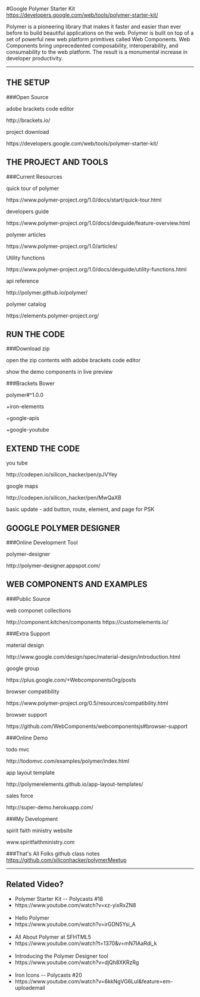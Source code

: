 #Google Polymer Starter Kit
https://developers.google.com/web/tools/polymer-starter-kit/

Polymer is a pioneering library that makes it faster and easier than ever before to build beautiful applications on the web. Polymer is built on top of a set of powerful new web platform primitives called Web Components. Web Components bring unprecedented composability, interoperability, and consumability to the web platform. The result is a monumental increase in developer productivity.

----------------
## THE SETUP

###Open Source 

<p>adobe brackets code editor</p>
http://brackets.io/

<p>project download</p>
https://developers.google.com/web/tools/polymer-starter-kit/


## THE PROJECT  AND TOOLS

###Current Resources 

<p>quick tour of polymer</p>
https://www.polymer-project.org/1.0/docs/start/quick-tour.html

<p>developers guide</p>
https://www.polymer-project.org/1.0/docs/devguide/feature-overview.html

<p>polymer articles </p>
https://www.polymer-project.org/1.0/articles/

<p>Utility functions</p>
https://www.polymer-project.org/1.0/docs/devguide/utility-functions.html

<p>api reference</p>
http://polymer.github.io/polymer/

<p>polymer catalog </p>
https://elements.polymer-project.org/

## RUN THE CODE

###Download zip

<p>open the zip contents with adobe brackets code editor</p>
<p>show the demo components in live preview</p>

###Brackets Bower
<p>polymer#^1.0.0</p>
<p>+iron-elements</p>
<p>+google-apis</p>
<p>+google-youtube</p>

## EXTEND THE CODE
<p>you tube</p>
http://codepen.io/silicon_hacker/pen/pJVYey

</p>google maps</p>
http://codepen.io/silicon_hacker/pen/MwQaXB

<p>basic update - add button, route, element, and page for PSK</p>

## GOOGLE POLYMER DESIGNER

###Online Development Tool

<p>polymer-designer</p>
http://polymer-designer.appspot.com/


## WEB COMPONENTS AND EXAMPLES

###Public Source 

<p>web componet collections</p>
http://component.kitchen/components
https://customelements.io/


###Extra Support

<p>material design</p>
http://www.google.com/design/spec/material-design/introduction.html

<p>google group</p>
https://plus.google.com/+WebcomponentsOrg/posts

<p>browser compatibility</p>
https://www.polymer-project.org/0.5/resources/compatibility.html

<p>browser support</p>
https://github.com/WebComponents/webcomponentsjs#browser-support

###Online Demo

<p>todo mvc</p>
http://todomvc.com/examples/polymer/index.html

<p>app layout template</p>
http://polymerelements.github.io/app-layout-templates/

<p>sales force</p>
http://super-demo.herokuapp.com/

###My Development 
<p>spirit faith ministry website</p>
www.spiritfaithministry.com

###That's All Folks
github class notes
https://github.com/siliconhacker/polymerMeetup




----------------

## Related Video?

<ul>

<li>Polymer Starter Kit -- Polycasts #18</li>
<li>https://www.youtube.com/watch?v=xz-yixRxZN8</li>
<br>
<li>Hello Polymer</li>
<li>https://www.youtube.com/watch?v=irGDN5Ysi_A</li>
<br>
<li>All About Polymer at SFHTML5 </li>
<li>https://www.youtube.com/watch?t=1370&v=mN7IAaRdi_k</li>
<br>
<li>Introducing the Polymer Designer tool</li>
<li>https://www.youtube.com/watch?v=djQh8XKRzRg</li>
<br>
<li>Iron Icons -- Polycasts #20</li>
<li>https://www.youtube.com/watch?v=6kkNgVG6LuI&feature=em-uploademail</li>
<br>

</ul>




